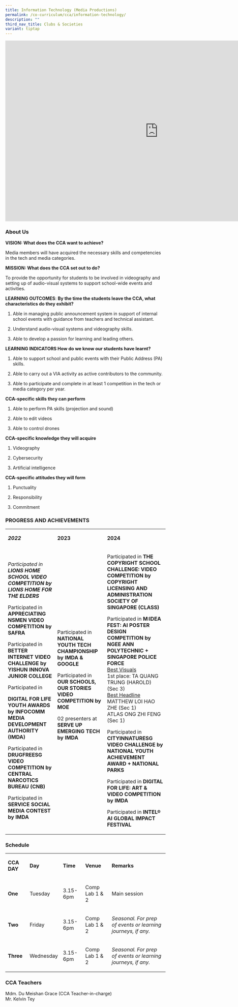 ```yaml
---
title: Information Technology (Media Productions)
permalink: /co-curriculum/cca/information-technology/
description: ""
third_nav_title: Clubs & Societies
variant: tiptap
---
```

<div class="iframe-wrapper">
<iframe height="569" width="960" allowfullscreen="true" frameborder="0" src="https://docs.google.com/presentation/d/1YOzuvRbKSmaRVl--NqZFqu0bYOhA-WwJY-9h1dV8Aw8/embed?start=true&amp;loop=true&amp;delayms=3000"></iframe>
</div>
<h3>About Us</h3>
<p><strong>VISION: What does the CCA want to achieve?&nbsp;</strong>
</p>
<p>Media members will have acquired the necessary skills and competencies
in the tech and media categories.</p>
<p><strong>MISSION: What does the CCA set out to do?</strong>
</p>
<p>To provide the opportunity for students to be involved in videography
and setting up of audio-visual systems to support school-wide events and
activities.</p>
<p><strong>LEARNING OUTCOMES</strong>: <strong>By the time the students leave the CCA, what characteristics do they exhibit?</strong>
</p>
<ol data-tight="true" class="tight">
<li>
<p>Able in managing public announcement system in support of internal school
events with guidance from teachers and technical assistant.</p>
</li>
<li>
<p>Understand audio-visual systems and videography skills.</p>
</li>
<li>
<p>Able to develop a passion for learning and leading others.</p>
</li>
</ol>
<p><strong>LEARNING INDICATORS How do we know our students have learnt?</strong>
</p>
<ol data-tight="true" class="tight">
<li>
<p>Able to support school and public events with their Public Address (PA)
skills.</p>
</li>
<li>
<p>Able to carry out a VIA activity as active contributors to the community.</p>
</li>
<li>
<p>Able to participate and complete in at least 1 competition in the tech
or media category per year.</p>
</li>
</ol>
<p><strong>CCA-specific skills they can perform</strong>
</p>
<ol data-tight="true" class="tight">
<li>
<p>Able to perform PA skills (projection and sound)</p>
</li>
<li>
<p>Able to edit videos</p>
</li>
<li>
<p>Able to control drones</p>
</li>
</ol>
<p><strong>CCA-specific knowledge they will acquire</strong>
</p>
<ol data-tight="true" class="tight">
<li>
<p>Videography</p>
</li>
<li>
<p>Cybersecurity</p>
</li>
<li>
<p>Artificial intelligence</p>
</li>
</ol>
<p><strong>CCA-specific attitudes they will form</strong>
</p>
<ol data-tight="true" class="tight">
<li>
<p>Punctuality</p>
</li>
<li>
<p>Responsibility</p>
</li>
<li>
<p>Commitment</p>
</li>
</ol>
<h3>PROGRESS AND ACHIEVEMENTS</h3>
<table style="minWidth: 75px">
<colgroup>
<col>
<col>
<col>
</colgroup>
<tbody>
<tr>
<td rowspan="1" colspan="1">
<p><strong><em>2022</em></strong>
</p>
</td>
<td rowspan="1" colspan="1">
<p><strong>2023</strong>
</p>
</td>
<td rowspan="1" colspan="1">
<p><strong>2024</strong>
</p>
</td>
</tr>
<tr>
<td rowspan="1" colspan="1">
<p><em>Participated in </em><strong><em>LIONS HOME SCHOOL VIDEO COMPETITION by LIONS HOME FOR THE ELDERS</em></strong>
</p>
<p>Participated in <strong>APPRECIATING NSMEN VIDEO COMPETITION by SAFRA</strong>
</p>
<p>Participated in <strong>BETTER INTERNET VIDEO CHALLENGE by YISHUN INNOVA JUNIOR COLLEGE</strong>
</p>
<p>Participated in</p>
<p><strong>DIGITAL FOR LIFE YOUTH AWARDS by INFOCOMM MEDIA DEVELOPMENT AUTHORITY (IMDA)</strong>
</p>
<p>Participated in <strong>DRUGFREESG VIDEO COMPETITION by CENTRAL NARCOTICS BUREAU (CNB)</strong>
</p>
<p>Participated in <strong>SERVICE SOCIAL MEDIA CONTEST by IMDA</strong>
</p>
</td>
<td rowspan="1" colspan="1">
<p>Participated in<strong> NATIONAL YOUTH TECH CHAMPIONSHIP by IMDA &amp; GOOGLE</strong>
</p>
<p>Participated in <strong>OUR SCHOOLS, OUR STORIES VIDEO COMPETITION by MOE</strong>
</p>
<p>02 presenters at <strong>SERVE UP EMERGING TECH by IMDA</strong>
</p>
<p>&nbsp;</p>
</td>
<td rowspan="1" colspan="1">
<p>Participated in <strong>THE COPYRIGHT SCHOOL CHALLENGE: VIDEO COMPETITION by COPYRIGHT LICENSING AND ADMINISTRATION SOCIETY OF SINGAPORE (CLASS)</strong>
</p>
<p>Participated in <strong>M:IDEA FEST: AI POSTER DESIGN COMPETITION by NGEE ANN POLYTECHNIC + SINGAPORE POLICE FORCE</strong>
<br><u>Best Visuals</u>
<br>1st place: TA QUANG TRUNG (HAROLD) (Sec 3)
<br><u>Best Headline</u>
<br>MATTHEW LOI HAO ZHE (Sec 1)
<br>ATLAS ONG ZHI FENG (Sec 1)
<br>
</p>
<p>Participated in <strong>CITYINNATURESG VIDEO CHALLENGE by NATIONAL YOUTH ACHIEVEMENT AWARD + NATIONAL PARKS</strong>
<br>
</p>
<p>Participated in <strong>DIGITAL FOR LIFE: ART &amp; VIDEO COMPETITION by IMDA</strong>
<br>
</p>
<p>Participated in <strong>INTEL® AI GLOBAL IMPACT FESTIVAL</strong>
</p>
</td>
</tr>
</tbody>
</table>
<h3>Schedule</h3>
<table style="minWidth: 125px">
<colgroup>
<col>
<col>
<col>
<col>
<col>
</colgroup>
<tbody>
<tr>
<td rowspan="1" colspan="1">
<p><strong>CCA DAY</strong>
</p>
</td>
<td rowspan="1" colspan="1">
<p><strong>Day</strong>
</p>
</td>
<td rowspan="1" colspan="1">
<p><strong>Time</strong>
</p>
</td>
<td rowspan="1" colspan="1">
<p><strong>Venue</strong>
</p>
</td>
<td rowspan="1" colspan="1">
<p><strong>Remarks</strong>
</p>
</td>
</tr>
<tr>
<td rowspan="1" colspan="1">
<p><strong>One</strong>
</p>
</td>
<td rowspan="1" colspan="1">
<p>Tuesday</p>
</td>
<td rowspan="1" colspan="1">
<p>3.15-6pm</p>
</td>
<td rowspan="1" colspan="1">
<p>Comp Lab 1 &amp; 2</p>
</td>
<td rowspan="1" colspan="1">
<p>Main session</p>
</td>
</tr>
<tr>
<td rowspan="1" colspan="1">
<p><strong>Two</strong>
</p>
</td>
<td rowspan="1" colspan="1">
<p>Friday</p>
</td>
<td rowspan="1" colspan="1">
<p>3.15-6pm</p>
</td>
<td rowspan="1" colspan="1">
<p>Comp Lab 1 &amp; 2</p>
</td>
<td rowspan="1" colspan="1">
<p><em>Seasonal. For prep of events or learning journeys, if any.</em>
</p>
</td>
</tr>
<tr>
<td rowspan="1" colspan="1">
<p><strong>Three</strong>
</p>
</td>
<td rowspan="1" colspan="1">
<p>Wednesday</p>
</td>
<td rowspan="1" colspan="1">
<p>3.15-6pm</p>
</td>
<td rowspan="1" colspan="1">
<p>Comp Lab 1 &amp; 2</p>
</td>
<td rowspan="1" colspan="1">
<p><em>Seasonal. For prep of events or learning journeys, if any.</em>
</p>
</td>
</tr>
</tbody>
</table>
<h3>CCA Teachers</h3>
<p>Mdm. Du Meishan Grace (CCA Teacher-in-charge)
<br>Mr. Kelvin Tey</p>